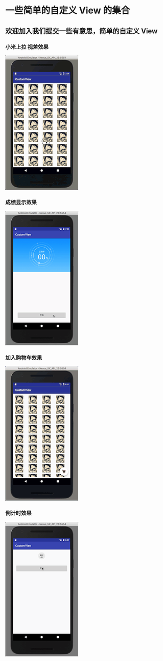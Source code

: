 # 一些简单的自定义 View 的集合
## 欢迎加入我们提交一些有意思，简单的自定义 View

### 小米上拉 视差效果

![](video/view1.gif)


### 成绩显示效果

![](video/view2.gif)


### 加入购物车效果

![](video/view3.gif)


### 倒计时效果

![](video/view4.gif)

